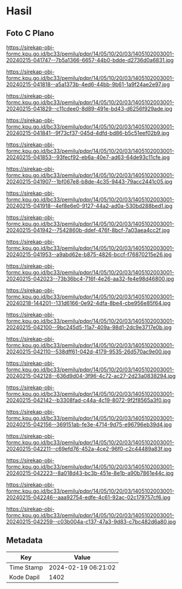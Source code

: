 # Hasil

## Foto C Plano

https://sirekap-obj-formc.kpu.go.id/bc33/pemilu/pdpr/14/05/10/20/03/1405102003001-20240215-041747--7b5a1366-6657-44b0-bdde-d2736d0a6831.jpg

https://sirekap-obj-formc.kpu.go.id/bc33/pemilu/pdpr/14/05/10/20/03/1405102003001-20240215-041818--a5a1373b-4ed6-44bb-9b61-1a9f24ae2e97.jpg

https://sirekap-obj-formc.kpu.go.id/bc33/pemilu/pdpr/14/05/10/20/03/1405102003001-20240215-041829--c11cdee0-8d89-491e-bd43-d6256f929ade.jpg

https://sirekap-obj-formc.kpu.go.id/bc33/pemilu/pdpr/14/05/10/20/03/1405102003001-20240215-041841--9f73cf37-045d-4dfd-bd86-b5c51eef02b9.jpg

https://sirekap-obj-formc.kpu.go.id/bc33/pemilu/pdpr/14/05/10/20/03/1405102003001-20240215-041853--93fecf92-eb6a-40e7-ad63-64de93c11cfe.jpg

https://sirekap-obj-formc.kpu.go.id/bc33/pemilu/pdpr/14/05/10/20/03/1405102003001-20240215-041907--1bf067e8-b8de-4c35-9443-79acc2441c05.jpg

https://sirekap-obj-formc.kpu.go.id/bc33/pemilu/pdpr/14/05/10/20/03/1405102003001-20240215-041918--4ef8e6e0-9127-44a2-ad0a-530bd288bed1.jpg

https://sirekap-obj-formc.kpu.go.id/bc33/pemilu/pdpr/14/05/10/20/03/1405102003001-20240215-041942--7542860b-ddef-476f-8bcf-7a03aea4cc2f.jpg

https://sirekap-obj-formc.kpu.go.id/bc33/pemilu/pdpr/14/05/10/20/03/1405102003001-20240215-041953--a9abd62e-b875-4826-bccf-f76870215e26.jpg

https://sirekap-obj-formc.kpu.go.id/bc33/pemilu/pdpr/14/05/10/20/03/1405102003001-20240215-042023--73b36bc4-716f-4e26-aa32-fe4e98d46800.jpg

https://sirekap-obj-formc.kpu.go.id/bc33/pemilu/pdpr/14/05/10/20/03/1405102003001-20240218-144201--131d6166-0e92-4dfa-8be4-cbe956e85f64.jpg

https://sirekap-obj-formc.kpu.go.id/bc33/pemilu/pdpr/14/05/10/20/03/1405102003001-20240215-042100--9bc245d5-11a7-409a-98d1-2dc9e3717e0b.jpg

https://sirekap-obj-formc.kpu.go.id/bc33/pemilu/pdpr/14/05/10/20/03/1405102003001-20240215-042110--538dff61-042d-4179-9535-26d570ac9e00.jpg

https://sirekap-obj-formc.kpu.go.id/bc33/pemilu/pdpr/14/05/10/20/03/1405102003001-20240215-042128--636d9d04-3f96-4c72-ac27-2d23a0838294.jpg

https://sirekap-obj-formc.kpu.go.id/bc33/pemilu/pdpr/14/05/10/20/03/1405102003001-20240215-042142--b3308fad-c44a-4c19-8072-9f2f8565a3f0.jpg

https://sirekap-obj-formc.kpu.go.id/bc33/pemilu/pdpr/14/05/10/20/03/1405102003001-20240215-042156--369151ab-fe3e-4714-9d75-e96796eb39d4.jpg

https://sirekap-obj-formc.kpu.go.id/bc33/pemilu/pdpr/14/05/10/20/03/1405102003001-20240215-042211--c69efd76-452a-4ce2-96f0-c2c44489a83f.jpg

https://sirekap-obj-formc.kpu.go.id/bc33/pemilu/pdpr/14/05/10/20/03/1405102003001-20240215-042223--8a018d43-bc3b-451e-8e1b-a90b7861e44c.jpg

https://sirekap-obj-formc.kpu.go.id/bc33/pemilu/pdpr/14/05/10/20/03/1405102003001-20240215-042246--aaa92754-edfe-4c61-92ac-02c179757cf6.jpg

https://sirekap-obj-formc.kpu.go.id/bc33/pemilu/pdpr/14/05/10/20/03/1405102003001-20240215-042259--c03b004a-c137-47a3-9d83-c7bc482d6a80.jpg


## Metadata

| Key        | Value               |
| ---------- | ------------------- |
| Time Stamp | 2024-02-19 06:21:02 |
| Kode Dapil | 1402                |



